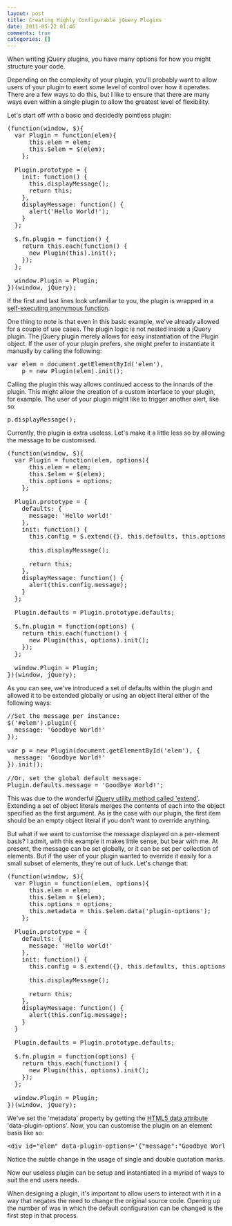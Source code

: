 ```yaml
---
layout: post
title: Creating Highly Configurable jQuery Plugins
date: 2011-05-22 01:46
comments: true
categories: []
---
```

<p>When writing jQuery plugins, you have many options for how you might structure your code.</p>

<p>Depending on the complexity of your plugin, you'll probably want to allow users of your plugin to exert some level of control over how it operates. There are a few ways to do this, but I like to ensure that there are many ways even within a single plugin to allow the greatest level of flexibility.</p>

<p>Let's start off with a basic and decidedly pointless plugin:</p>

<pre>
(function(window, $){
  var Plugin = function(elem){
      this.elem = elem;
      this.$elem = $(elem);
    };
  
  Plugin.prototype = {
    init: function() {      
      this.displayMessage();
      return this;
    },
    displayMessage: function() {
      alert('Hello World!');
    }
  };
  
  $.fn.plugin = function() {
    return this.each(function() {
      new Plugin(this).init();
    });
  };
  
  window.Plugin = Plugin;
})(window, jQuery);
</pre>

<p>If the first and last lines look unfamiliar to you, the plugin is wrapped in a <a href="http://markdalgleish.com/2011/03/self-executing-anonymous-functions/">self-executing anonymous function</a>.</p>

<p>One thing to note is that even in this basic example, we've already allowed for a couple of use cases. The plugin logic is not nested inside a jQuery plugin. The jQuery plugin merely allows for easy instantiation of the Plugin object. If the user of your plugin prefers, she might prefer to instantiate it manually by calling the following:</p>

<pre>
var elem = document.getElementById('elem'),
    p = new Plugin(elem).init();
</pre>

<p>Calling the plugin this way allows continued access to the innards of the plugin. This might allow the creation of a custom interface to your plugin, for example. The user of your plugin might like to trigger another alert, like so:</p>

<pre>
p.displayMessage();
</pre>

<p>Currently, the plugin is extra useless. Let's make it a little less so by allowing the message to be customised.</p>

<pre>
(function(window, $){
  var Plugin = function(elem, options){
      this.elem = elem;
      this.$elem = $(elem);
      this.options = options;
    };
  
  Plugin.prototype = {
    defaults: {
      message: 'Hello world!'
    },
    init: function() {
      this.config = $.extend({}, this.defaults, this.options);
      
      this.displayMessage();

      return this;
    },
    displayMessage: function() {
      alert(this.config.message);
    }
  };
  
  Plugin.defaults = Plugin.prototype.defaults;
  
  $.fn.plugin = function(options) {
    return this.each(function() {
      new Plugin(this, options).init();
    });
  };
  
  window.Plugin = Plugin;
})(window, jQuery);
</pre>

<p>As you can see, we've introduced a set of defaults within the plugin and allowed it to be extended globally or using an object literal either of the following ways:</p>

<pre>
//Set the message per instance:
$('#elem').plugin({
  message: 'Goodbye World!'
});

var p = new Plugin(document.getElementById('elem'), {
  message: 'Goodbye World!'
}).init();

//Or, set the global default message:
Plugin.defaults.message = 'Goodbye World!';
</pre>

<p>This was due to the wonderful <a href="http://api.jquery.com/jQuery.extend/">jQuery utility method called 'extend'</a>. Extending a set of object literals merges the contents of each into the object specified as the first argument. As is the case with our plugin, the first item should be an empty object literal if you don't want to override anything.</p>

<p>But what if we want to customise the message displayed on a per-element basis? I admit, with this example it makes little sense, but bear with me. At present, the message can be set globally, or it can be set per collection of elements. But if the user of your plugin wanted to override it easily for a small subset of elements, they're out of luck. Let's change that:</p>

<pre>
(function(window, $){
  var Plugin = function(elem, options){
      this.elem = elem;
      this.$elem = $(elem);
      this.options = options;
      this.metadata = this.$elem.data('plugin-options');
    };
  
  Plugin.prototype = {
    defaults: {
      message: 'Hello world!'
    },
    init: function() {
      this.config = $.extend({}, this.defaults, this.options, this.metadata);
      
      this.displayMessage();

      return this;
    },
    displayMessage: function() {
      alert(this.config.message);
    }
  }
  
  Plugin.defaults = Plugin.prototype.defaults;
  
  $.fn.plugin = function(options) {
    return this.each(function() {
      new Plugin(this, options).init();
    });
  };
  
  window.Plugin = Plugin;
})(window, jQuery);
</pre>

<p>We've set the 'metadata' property by getting the <a href="http://ejohn.org/blog/html-5-data-attributes/">HTML5 data attribute</a> 'data-plugin-options'. Now, you can customise the plugin on an element basis like so:</p>

<pre>
&lt;div id="elem" data-plugin-options='{"message":"Goodbye World!"}'&gt;&lt;/div&gt;
</pre>

<p>Notice the subtle change in the usage of single and double quotation marks.</p>

<p>Now our useless plugin can be setup and instantiated in a myriad of ways to suit the end users needs.</p>

<p>When designing a plugin, it's important to allow users to interact with it in a way that negates the need to change the original source code. Opening up the number of was in which the default configuration can be changed is the first step in that process.</p>
